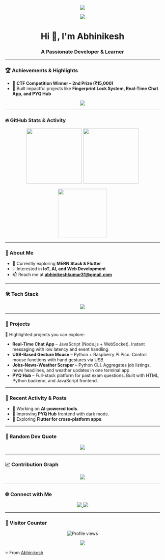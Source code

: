 <!-- Header Banner -->
<p align="center">
  <img src="https://capsule-render.vercel.app/api?type=waving&color=0:ff6ec4,100:7873f5&height=200&section=header&text=Abhinikesh%20👨‍💻&fontSize=50&fontColor=ffffff&animation=fadeIn&fontAlignY=38" />
</p>

<!-- Typing animation -->
<p align="center">
  <img src="https://readme-typing-svg.herokuapp.com?font=Fira+Code&size=26&duration=2500&pause=800&center=true&vCenter=true&width=600&lines=Full-Stack+Developer;MERN+%26+Flutter+Learner;Python+%26+IoT+Enthusiast;Always+Exploring+New+Tech" />
</p>

<h1 align="center">Hi 👋, I'm Abhinikesh</h1>
<h3 align="center">A Passionate Developer & Learner</h3>

---

### 🏆 Achievements & Highlights
- 🥈 **CTF Competition Winner – 2nd Prize (₹15,000)**  
- 🌟 Built impactful projects like **Fingerprint Lock System, Real-Time Chat App, and PYQ Hub**  

<p align="center">
  <img src="https://github-profile-trophy.vercel.app/?username=Abhinikesh&theme=radical&no-frame=true&no-bg=true&margin-w=15&row=1" />
</p>

---

### 🔥 GitHub Stats & Activity
<p align="center">
  <img src="https://github-readme-stats.vercel.app/api?username=Abhinikesh&show_icons=true&theme=radical" height="180" />
  <img src="https://github-readme-streak-stats.herokuapp.com/?user=Abhinikesh&theme=radical" height="180" />
</p>

<p align="center">
  <img src="https://github-readme-stats.vercel.app/api/top-langs/?username=Abhinikesh&layout=compact&theme=radical&cache_seconds=1800" height="160" />
</p>

---

### 🚀 About Me
- 🌱 Currently exploring **MERN Stack & Flutter**  
- 💡 Interested in **IoT, AI, and Web Development**  
- 📫 Reach me at **abhinikeshkumar31@gmail.com**  

---

### 🛠️ Tech Stack
<p align="center">
  <img src="https://skillicons.dev/icons?i=html,css,js,react,nodejs,express,mongodb,flutter,python,c,cpp,git,github,linux" />
</p>

---

### 🎯 Projects
📌 Highlighted projects you can explore:  

- **Real-Time Chat App** – JavaScript (Node.js + WebSocket). Instant messaging with low latency and event handling.  
- **USB-Based Gesture Mouse** – Python + Raspberry Pi Pico. Control mouse functions with hand gestures via USB.  
- **Jobs-News-Weather Scraper** – Python CLI. Aggregates job listings, news headlines, and weather updates in one terminal app.  
- **PYQ Hub** – Full-stack platform for past exam questions. Built with HTML, Python backend, and JavaScript frontend.  

---

### 📰 Recent Activity & Posts
<!-- You can automate this with GitHub Actions to fetch blogs -->
- 📝 Working on **AI-powered tools**.  
- 📝 Improving **PYQ Hub** frontend with dark mode.  
- 📝 Exploring **Flutter for cross-platform apps**.  

---

### 🔮 Random Dev Quote
<p align="center">
  <img src="https://quotes-github-readme.vercel.app/api?type=horizontal&theme=radical" />
</p>

---

### 📈 Contribution Graph
<p align="center">
  <img src="https://github-readme-activity-graph.vercel.app/graph?username=Abhinikesh&theme=tokyo-night" />
</p>

---

### 🌐 Connect with Me
<p align="center">
  <a href="https://www.linkedin.com/in/abhinikesh-kumar-223a08336" target="_blank">
    <img src="https://img.shields.io/badge/LinkedIn-0077B5?style=for-the-badge&logo=linkedin&logoColor=white" />
  </a>
  <a href="mailto:abhinikeshkumar1@gmail.com">
    <img src="https://img.shields.io/badge/Email-D14836?style=for-the-badge&logo=gmail&logoColor=white" />
  </a>
</p>

---

### 👀 Visitor Counter
<p align="center">
  <img src="https://komarev.com/ghpvc/?username=Abhinikesh&label=Profile%20Views&color=ff69b4&style=for-the-badge" alt="Profile views"/>
</p>

<!-- Footer Banner -->
<p align="center">
  <img src="https://capsule-render.vercel.app/api?type=waving&color=0:7873f5,100:ff6ec4&height=120&section=footer" />
</p>

⭐️ From [Abhinikesh](https://github.com/Abhinikesh)
